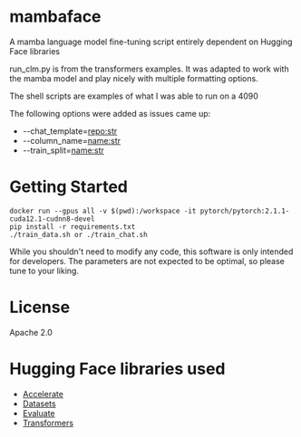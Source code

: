 # mambaface
A mamba language model fine-tuning script entirely dependent on Hugging Face libraries

run_clm.py is from the transformers examples. It was adapted to work with the mamba model and play nicely with multiple formatting options.

The shell scripts are examples of what I was able to run on a 4090

The following options were added as issues came up:
* --chat_template=<repo:str>
* --column_name=<name:str>
* --train_split=<name:str>

# Getting Started
```
docker run --gpus all -v $(pwd):/workspace -it pytorch/pytorch:2.1.1-cuda12.1-cudnn8-devel
pip install -r requirements.txt
./train_data.sh or ./train_chat.sh
```

While you shouldn't need to modify any code, this software is only intended for developers. The parameters are not expected to be optimal, so please tune to your liking.

# License
Apache 2.0

# Hugging Face libraries used
* [Accelerate](https://github.com/huggingface/accelerate)
* [Datasets](https://github.com/huggingface/datasets)
* [Evaluate](https://github.com/huggingface/evaluate)
* [Transformers](https://github.com/huggingface/transformers)
